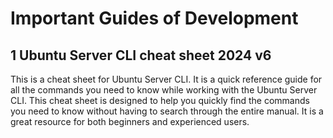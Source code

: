 # Important Guides of Development

## 1 Ubuntu Server CLI cheat sheet 2024 v6

This is a cheat sheet for Ubuntu Server CLI. It is a quick reference guide for all the commands you need to know while working with the Ubuntu Server CLI. This cheat sheet is designed to help you quickly find the commands you need to know without having to search through the entire manual. It is a great resource for both beginners and experienced users.